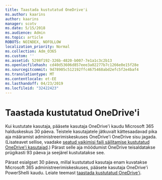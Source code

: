 ```yaml
---
title: Taastada kustutatud OneDrive'i
ms.author: kaarins
author: kaarins
manager: scotv
ms.date: 5/15/2018
ms.audience: Admin
ms.topic: article
ROBOTS: NOINDEX, NOFOLLOW
localization_priority: Normal
ms.collection: Adm_O365
ms.custom: ''
ms.assetid: 5298f192-326b-4820-b007-7e1a1c3c2b13
ms.openlocfilehash: cd40d53606d857eee3a02277b7c1266e0e15f28e
ms.sourcegitcommit: 9d78905c512192ffc4675468abd2efc5f2e4baf4
ms.translationtype: MT
ms.contentlocale: et-EE
ms.lasthandoff: 04/23/2019
ms.locfileid: "32422423"
---
```

# <a name="restore-a-deleted-onedrive"></a>Taastada kustutatud OneDrive'i

Kui kustutate kasutaja, pääsete kasutaja OneDrive'i kaudu Microsoft 365 halduskeskus 30 päeva. Teistele kasutajatele jätkuvalt kättesaadavad pika aja määramist administreerimiskeskuses OneDrive'i OneDrive sisu jagada. (Lisateavet sellise, vaadake [seatud vaikimisi faili säilitamise kustutatud OneDrive'i kasutajad](https://go.microsoft.com/fwlink/?linkid=874267).) Pärast selle aja möödumist OneDrive teisaldatakse prügikasti 93 päeva ja seejärel kustutatakse see.
  
Pärast esialgset 30 päeva, millal kustutatud kasutaja enam kuvatakse Microsoft 365 administreerimiskeskuses, pääsete kasutaja OneDrive'i PowerShelli kaudu. Leiate teemast [taastada kustutatud OneDrive'i](https://go.microsoft.com/fwlink/?linkid=874269).
  

